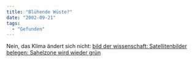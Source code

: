 ```yaml
---
title: "Blühende Wüste?"
date: "2002-09-21"
tags:
  - "Gefunden"
---
```


Nein, das Klima ändert sich nicht: [bild der wissenschaft: Satellitenbilder belegen: Sahelzone wird wieder grün](http://www.wissenschaft.de/sixcms/detail.php?id=130698)
